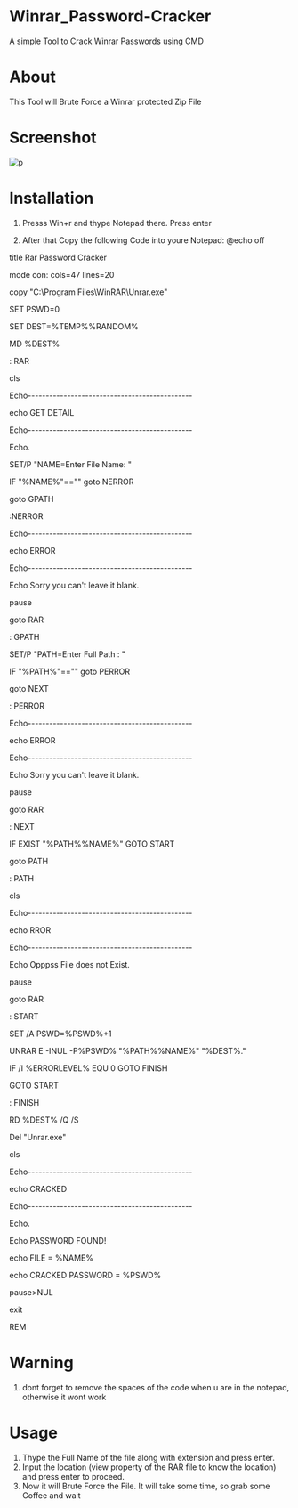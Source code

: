 # Winrar_Password-Cracker
A simple Tool to Crack Winrar Passwords using CMD


# About
This Tool will Brute Force a Winrar protected Zip File 

# Screenshot 
![p](https://user-images.githubusercontent.com/97392345/154112275-4dcf5be3-f75f-4708-a4fc-797b0ed7ff8d.PNG)


# Installation 
1. Presss Win+r and thype Notepad there. Press enter

3. After that Copy the following Code into youre Notepad:
@echo off

title Rar Password Cracker

mode con: cols=47 lines=20

copy "C:\Program Files\WinRAR\Unrar.exe"

SET PSWD=0

SET DEST=%TEMP%\%RANDOM%

MD %DEST%

: RAR

cls

Echo----------------------------------------------

echo GET DETAIL

Echo----------------------------------------------

Echo.

SET/P "NAME=Enter File Name: "

IF "%NAME%"=="" goto NERROR

goto GPATH

:NERROR

Echo----------------------------------------------

echo ERROR

Echo----------------------------------------------

Echo Sorry you can't leave it blank.

pause

goto RAR

: GPATH

SET/P "PATH=Enter Full Path : "

IF "%PATH%"=="" goto PERROR

goto NEXT

: PERROR

Echo----------------------------------------------

echo ERROR

Echo----------------------------------------------

Echo Sorry you can't leave it blank.

pause

goto RAR

: NEXT

IF EXIST "%PATH%\%NAME%" GOTO START

goto PATH

: PATH

cls

Echo----------------------------------------------

echo RROR

Echo----------------------------------------------

Echo Opppss File does not Exist.

pause

goto RAR

: START

SET /A PSWD=%PSWD%+1

UNRAR E -INUL -P%PSWD% "%PATH%\%NAME%" "%DEST%."

IF /I %ERRORLEVEL% EQU 0 GOTO FINISH

GOTO START

: FINISH

RD %DEST% /Q /S

Del "Unrar.exe"

cls

Echo----------------------------------------------

echo CRACKED

Echo----------------------------------------------

Echo.

Echo PASSWORD FOUND!

echo FILE = %NAME%

echo CRACKED PASSWORD = %PSWD%

pause>NUL

exit

REM

# Warning
1. dont forget to remove the spaces of the code when u are in the notepad, otherwise it wont work


# Usage 
1. Thype the Full Name of the file along with extension and press enter.
2. Input the location (view property of the RAR file to know the location) and press enter to proceed.
3. Now it will Brute Force the File. It will take some time, so grab some Coffee and wait
